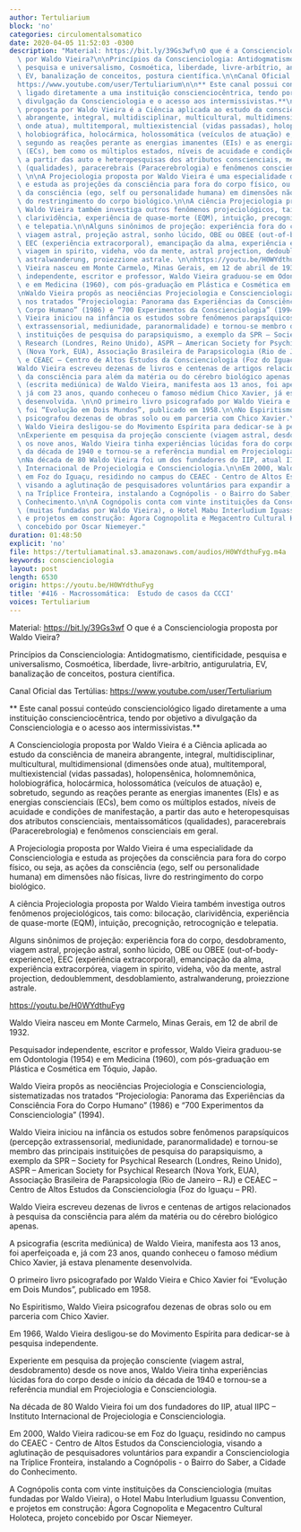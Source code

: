 ```yaml
---
author: Tertuliarium
block: 'no'
categories: circulomentalsomatico
date: 2020-04-05 11:52:03 -0300
description: "Material: https://bit.ly/39Gs3wf\nO que é a Conscienciologia proposta\
  \ por Waldo Vieira?\n\nPrincípios da Conscienciologia: Antidogmatismo, cientificidade,\
  \ pesquisa e universalismo, Cosmoética, liberdade, livre-arbítrio, antigurulatria,\
  \ EV, banalização de conceitos, postura científica.\n\nCanal Oficial das Tertúlias:\n\
  https://www.youtube.com/user/Tertuliarium\n\n** Este canal possui conteúdo conscienciológico\
  \ ligado diretamente a uma instituição conscienciocêntrica, tendo por objetivo a\
  \ divulgação da Conscienciologia e o acesso aos intermissivistas.**\n\nA Conscienciologia\
  \ proposta por Waldo Vieira é a Ciência aplicada ao estudo da consciência de maneira\
  \ abrangente, integral, multidisciplinar, multicultural, multidimensional (dimensões\
  \ onde atua), multitemporal, multiexistencial (vidas passadas), holopensênica, holomnemônica,\
  \ holobiográfica, holocármica, holossomática (veículos de atuação) e, sobretudo,\
  \ segundo as reações perante as energias imanentes (EIs) e as energias conscienciais\
  \ (ECs), bem como os múltiplos estados, níveis de acuidade e condições de manifestação,\
  \ a partir das auto e heteropesquisas dos atributos conscienciais, mentaissomáticos\
  \ (qualidades), paracerebrais (Paracerebrologia) e fenômenos conscienciais em geral.\
  \ \n\nA Projeciologia proposta por Waldo Vieira é uma especialidade da Conscienciologia\
  \ e estuda as projeções da consciência para fora do corpo físico, ou seja, as ações\
  \ da consciência (ego, self ou personalidade humana) em dimensões não físicas, livre\
  \ do restringimento do corpo biológico.\n\nA ciência Projeciologia proposta por\
  \ Waldo Vieira também investiga outros fenômenos projeciológicos, tais como: bilocação,\
  \ clarividência, experiência de quase-morte (EQM), intuição, precognição, retrocognição\
  \ e telepatia.\n\nAlguns sinônimos de projeção: experiência fora do corpo, desdobramento,\
  \ viagem astral, projeção astral, sonho lúcido, OBE ou OBEE (out-of-body-experience),\
  \ EEC (experiência extracorporal), emancipação da alma, experiência extracorpórea,\
  \ viagem in spirito, videha, vôo da mente, astral projection, dedoublemment, desdoblamiento,\
  \ astralwanderung, proiezzione astrale. \n\nhttps://youtu.be/H0WYdthuFyg\n\nWaldo\
  \ Vieira nasceu em Monte Carmelo, Minas Gerais, em 12 de abril de 1932.\n\nPesquisador\
  \ independente, escritor e professor, Waldo Vieira graduou-se em Odontologia (1954)\
  \ e em Medicina (1960), com pós-graduação em Plástica e Cosmética em Tóquio, Japão.\n\
  \nWaldo Vieira propôs as neociências Projeciologia e Conscienciologia, sistematizadas\
  \ nos tratados “Projeciologia: Panorama das Experiências da Consciência Fora do\
  \ Corpo Humano” (1986) e “700 Experimentos da Conscienciologia” (1994).\n\nWaldo\
  \ Vieira iniciou na infância os estudos sobre fenômenos parapsíquicos (percepção\
  \ extrassensorial, mediunidade, paranormalidade) e tornou-se membro das principais\
  \ instituições de pesquisa do parapsiquismo, a exemplo da SPR – Society for Psychical\
  \ Research (Londres, Reino Unido), ASPR – American Society for Psychical Research\
  \ (Nova York, EUA), Associação Brasileira de Parapsicologia (Rio de Janeiro – RJ)\
  \ e CEAEC – Centro de Altos Estudos da Conscienciologia (Foz do Iguaçu – PR).\n\n\
  Waldo Vieira escreveu dezenas de livros e centenas de artigos relacionados à pesquisa\
  \ da consciência para além da matéria ou do cérebro biológico apenas.\n\nA psicografia\
  \ (escrita mediúnica) de Waldo Vieira, manifesta aos 13 anos, foi aperfeiçoada e,\
  \ já com 23 anos, quando conheceu o famoso médium Chico Xavier, já estava plenamente\
  \ desenvolvida. \n\nO primeiro livro psicografado por Waldo Vieira e Chico Xavier\
  \ foi “Evolução em Dois Mundos”, publicado em 1958.\n\nNo Espiritismo, Waldo Vieira\
  \ psicografou dezenas de obras solo ou em parceria com Chico Xavier.\n\nEm 1966,\
  \ Waldo Vieira desligou-se do Movimento Espírita para dedicar-se à pesquisa independente.\n\
  \nExperiente em pesquisa da projeção consciente (viagem astral, desdobramento) desde\
  \ os nove anos, Waldo Vieira tinha experiências lúcidas fora do corpo desde o início\
  \ da década de 1940 e tornou-se a referência mundial em Projeciologia e Conscienciologia.\n\
  \nNa década de 80 Waldo Vieira foi um dos fundadores do IIP, atual IIPC – Instituto\
  \ Internacional de Projeciologia e Conscienciologia.\n\nEm 2000, Waldo Vieira radicou-se\
  \ em Foz do Iguaçu, residindo no campus do CEAEC - Centro de Altos Estudos da Conscienciologia,\
  \ visando a aglutinação de pesquisadores voluntários para expandir a Conscienciologia\
  \ na Tríplice Fronteira, instalando a Cognópolis - o Bairro do Saber, a Cidade do\
  \ Conhecimento.\n\nA Cognópolis conta com vinte instituições da Conscienciologia\
  \ (muitas fundadas por Waldo Vieira), o Hotel Mabu Interludium Iguassu Convention,\
  \ e projetos em construção: Ágora Cognopolita e Megacentro Cultural Holoteca, projeto\
  \ concebido por Oscar Niemeyer."
duration: 01:48:50
explicit: 'no'
file: https://tertuliamatinal.s3.amazonaws.com/audios/H0WYdthuFyg.m4a
keywords: conscienciologia
layout: post
length: 6530
origin: https://youtu.be/H0WYdthuFyg
title: '#416 - Macrossomática:  Estudo de casos da CCCI'
voices: Tertuliarium
---
```

Material: https://bit.ly/39Gs3wf
O que é a Conscienciologia proposta por Waldo Vieira?

Princípios da Conscienciologia: Antidogmatismo, cientificidade, pesquisa e universalismo, Cosmoética, liberdade, livre-arbítrio, antigurulatria, EV, banalização de conceitos, postura científica.

Canal Oficial das Tertúlias:
https://www.youtube.com/user/Tertuliarium

** Este canal possui conteúdo conscienciológico ligado diretamente a uma instituição conscienciocêntrica, tendo por objetivo a divulgação da Conscienciologia e o acesso aos intermissivistas.**

A Conscienciologia proposta por Waldo Vieira é a Ciência aplicada ao estudo da consciência de maneira abrangente, integral, multidisciplinar, multicultural, multidimensional (dimensões onde atua), multitemporal, multiexistencial (vidas passadas), holopensênica, holomnemônica, holobiográfica, holocármica, holossomática (veículos de atuação) e, sobretudo, segundo as reações perante as energias imanentes (EIs) e as energias conscienciais (ECs), bem como os múltiplos estados, níveis de acuidade e condições de manifestação, a partir das auto e heteropesquisas dos atributos conscienciais, mentaissomáticos (qualidades), paracerebrais (Paracerebrologia) e fenômenos conscienciais em geral. 

A Projeciologia proposta por Waldo Vieira é uma especialidade da Conscienciologia e estuda as projeções da consciência para fora do corpo físico, ou seja, as ações da consciência (ego, self ou personalidade humana) em dimensões não físicas, livre do restringimento do corpo biológico.

A ciência Projeciologia proposta por Waldo Vieira também investiga outros fenômenos projeciológicos, tais como: bilocação, clarividência, experiência de quase-morte (EQM), intuição, precognição, retrocognição e telepatia.

Alguns sinônimos de projeção: experiência fora do corpo, desdobramento, viagem astral, projeção astral, sonho lúcido, OBE ou OBEE (out-of-body-experience), EEC (experiência extracorporal), emancipação da alma, experiência extracorpórea, viagem in spirito, videha, vôo da mente, astral projection, dedoublemment, desdoblamiento, astralwanderung, proiezzione astrale. 

https://youtu.be/H0WYdthuFyg

Waldo Vieira nasceu em Monte Carmelo, Minas Gerais, em 12 de abril de 1932.

Pesquisador independente, escritor e professor, Waldo Vieira graduou-se em Odontologia (1954) e em Medicina (1960), com pós-graduação em Plástica e Cosmética em Tóquio, Japão.

Waldo Vieira propôs as neociências Projeciologia e Conscienciologia, sistematizadas nos tratados “Projeciologia: Panorama das Experiências da Consciência Fora do Corpo Humano” (1986) e “700 Experimentos da Conscienciologia” (1994).

Waldo Vieira iniciou na infância os estudos sobre fenômenos parapsíquicos (percepção extrassensorial, mediunidade, paranormalidade) e tornou-se membro das principais instituições de pesquisa do parapsiquismo, a exemplo da SPR – Society for Psychical Research (Londres, Reino Unido), ASPR – American Society for Psychical Research (Nova York, EUA), Associação Brasileira de Parapsicologia (Rio de Janeiro – RJ) e CEAEC – Centro de Altos Estudos da Conscienciologia (Foz do Iguaçu – PR).

Waldo Vieira escreveu dezenas de livros e centenas de artigos relacionados à pesquisa da consciência para além da matéria ou do cérebro biológico apenas.

A psicografia (escrita mediúnica) de Waldo Vieira, manifesta aos 13 anos, foi aperfeiçoada e, já com 23 anos, quando conheceu o famoso médium Chico Xavier, já estava plenamente desenvolvida. 

O primeiro livro psicografado por Waldo Vieira e Chico Xavier foi “Evolução em Dois Mundos”, publicado em 1958.

No Espiritismo, Waldo Vieira psicografou dezenas de obras solo ou em parceria com Chico Xavier.

Em 1966, Waldo Vieira desligou-se do Movimento Espírita para dedicar-se à pesquisa independente.

Experiente em pesquisa da projeção consciente (viagem astral, desdobramento) desde os nove anos, Waldo Vieira tinha experiências lúcidas fora do corpo desde o início da década de 1940 e tornou-se a referência mundial em Projeciologia e Conscienciologia.

Na década de 80 Waldo Vieira foi um dos fundadores do IIP, atual IIPC – Instituto Internacional de Projeciologia e Conscienciologia.

Em 2000, Waldo Vieira radicou-se em Foz do Iguaçu, residindo no campus do CEAEC - Centro de Altos Estudos da Conscienciologia, visando a aglutinação de pesquisadores voluntários para expandir a Conscienciologia na Tríplice Fronteira, instalando a Cognópolis - o Bairro do Saber, a Cidade do Conhecimento.

A Cognópolis conta com vinte instituições da Conscienciologia (muitas fundadas por Waldo Vieira), o Hotel Mabu Interludium Iguassu Convention, e projetos em construção: Ágora Cognopolita e Megacentro Cultural Holoteca, projeto concebido por Oscar Niemeyer.